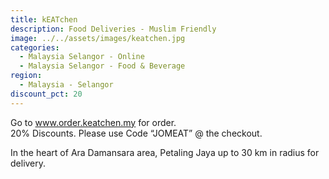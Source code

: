 ```yaml
---
title: kEATchen
description: Food Deliveries - Muslim Friendly
image: ../../assets/images/keatchen.jpg
categories:
  - Malaysia Selangor - Online
  - Malaysia Selangor - Food & Beverage
region:
  - Malaysia - Selangor
discount_pct: 20
---
```


Go to www.order.keatchen.my for order.\
20% Discounts. Please use Code “JOMEAT” @ the checkout.

In the heart of Ara Damansara area, Petaling Jaya up to 30 km in radius for delivery.
